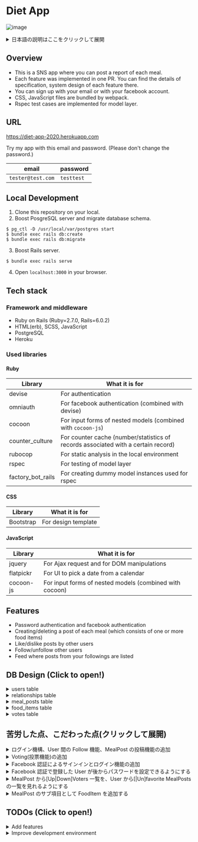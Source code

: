 # Diet App


![image](https://user-images.githubusercontent.com/44487754/119444576-6ee8da80-bd66-11eb-8797-9b3cd13b52d2.png)



<details>
<summary>日本語の説明はここをクリックして展開</summary>

## 概要

- これは、Ruby on Railsで実装された、日々の食事記録を投稿できるSNSアプリである。
- このレポジトリではPR運用をしており、各機能の詳細な設計や開発のログはそのPRページに記入してある。
- CSS, JavaScriptのアセット管理はwebpackを用いている。
- モデル層に関してはrspecによるテストを実装している。

## 本番環境

https://diet-app-2020.herokuapp.com

以下のemailとパスワードでログインして動作確認が可能です。    
|email|password|
|----|----|
|`tester@test.com`|`testtest`|


## ローカル環境での起動手順

1. このレポジトリをローカルにクローンする。
2. PosgreSQLサーバーを起動し、データベースのマイグレーションを行う。
```
$ pg_ctl -D /usr/local/var/postgres start
$ bundle exec rails db:create
$ bundle exec rails db:migrate
```

3. Railsサーバーを起動する。

```
$ bundle exec rails serve
```

4. ブラウザから`localhost:3000`にアクセス。


## 技術選定

### 使用言語とミドルウェア
- Ruby on Rails (Ruby=2.7.0, Rails=6.0.2)
- HTML(erb), SCSS, JavaScript
- PostgreSQL
- Heroku

### 使用ライブラリ

#### Ruby

|ライブラリ名|使用用途|
|----|----|
|devise|認証機能のために使用|
|omniauth|Facebook認証のためにdeviseとともに使用|
|cocoon|cocoon-js(JSライブラリ)とともに、ネストされたモデルのフォーム作成のために使用|
|counter_culture|あるレコードに関連するレコードの個数や値の集計(カウンターキャッシュ)機能のために使用|
|rubocop|ローカル環境でのコードの静的解析のために使用|
|rspec|モデル層のテストのために使用|
|factory_bot_rails|rspecでダミーのモデルのインスタンスを作成するために使用|

#### CSS

|ライブラリ名|使用用途|
|----|----|
|Bootstrap|デザインテンプレートとして使用|

#### JavaScript

|ライブラリ名|使用用途|
|----|----|
|jquery|Ajax通信のためなどに使用|
|flatpickr|カレンダーから日時を選択するUIのために使用|
|cocoon-js|cocoon(gem)とともに、ネストされたモデルのフォーム作成のために使用|

## 機能一覧

- パスワード認証/Facebook認証の2種類のサインアップ/ログイン機能
- 食事ポスト(最低1つ以上の食品目で構成される)の投稿機能/投稿削除機能
- 他人の食事ポストへの投票(いいね/悪いね)機能
- ユーザー間のフォロー機能
- 自分がフォローしているユーザの投稿を表示するフィード機能

## DB設計(クリックして展開)

<details><summary>usersテーブル</summary><div>

|         Column         |              Type             | Nullable |              Default   |           
|-----|----|----|----|
| id                     | bigint                         | not null | nextval('users_id_seq'::regclass)|
| email                  | character varying              | not null | |
| account_id             | character varying              | not null | |
| name                   | character varying              | not null | |
| encrypted_password     | character varying              |          | ''::character varying|
| is_male                | boolean                        |          | |
| height                 | double precision               |          | |
| weight                 | double precision               |          | |
| comment                | text                           |          | |
| reset_password_token   | character varying              |          | |
| reset_password_sent_at | timestamp without time zone    |          | |
| remember_created_at    | timestamp without time zone    |          | |
| created_at             | timestamp(6) without time zone | not null | |
| updated_at             | timestamp(6) without time zone | not null | |
| provider               | character varying              |          | |
| uid                    | character varying              |          | |

```
Indexes:
    "users_pkey" PRIMARY KEY, btree (id)
    "index_users_on_account_id" UNIQUE, btree (account_id)
    "index_users_on_email" UNIQUE, btree (email)
    "index_users_on_reset_password_token" UNIQUE, btree (reset_password_token)
Referenced by:
    TABLE "meal_posts" CONSTRAINT "fk_rails_07c05f4a8d" FOREIGN KEY (user_id) REFERENCES users(id)
    TABLE "votes" CONSTRAINT "fk_rails_c9b3bef597" FOREIGN KEY (user_id) REFERENCES users(id)
```

</div></details>

<details><summary>relationshipsテーブル</summary><div>

|         Column         |              Type             | Nullable |              Default   |           
|-----|----|----|----|
| id          | bigint                        | not null | nextval('relationships_id_seq'::regclass)|
| follower_id | integer                       |          | |
| followed_id | integer                       |          | |
| created_at  | timestamp(6) without time zone| not null | |
| updated_at  | timestamp(6) without time zone| not null | |

```
Indexes:
    "relationships_pkey" PRIMARY KEY, btree (id)
    "index_relationships_on_follower_id_and_followed_id" UNIQUE, btree (follower_id, followed_id)
    "index_relationships_on_followed_id" btree (followed_id)
    "index_relationships_on_follower_id" btree (follower_id)
```

</div></details>

<details><summary>meal_postsテーブル</summary><div>

|         Column         |              Type             | Nullable |              Default   |           
|-----|----|----|----|
| id                             | bigint                         | not null | nextval('meal_posts_id_seq'::regclass)|
| content                        | text                           |          | |
| time                           | timestamp without time zone    |          | |
| user_id                        | bigint                         |          | |
| created_at                     | timestamp(6) without time zone | not null | |
| updated_at                     | timestamp(6) without time zone | not null | |
| total_calories                 | integer                        |          | |
| food_items_count               | integer                        | not null | 0 |
| food_items_with_calories_count | integer                        | not null | 0 |
 
```
Indexes:
    "meal_posts_pkey" PRIMARY KEY, btree (id)
    "index_meal_posts_on_user_id" btree (user_id)
Foreign-key constraints:
    "fk_rails_07c05f4a8d" FOREIGN KEY (user_id) REFERENCES users(id)
Referenced by:
    TABLE "food_items" CONSTRAINT "fk_rails_333bcce849" FOREIGN KEY (meal_post_id) REFERENCES meal_posts(id)
    TABLE "votes" CONSTRAINT "fk_rails_bbb5af58df" FOREIGN KEY (meal_post_id) REFERENCES meal_posts(id)
```
</div></details>

<details><summary>food_itemsテーブル</summary><div>

|         Column         |              Type             | Nullable |              Default   |           
|-----|----|----|----|
|id           | bigint            | not null | nextval('food_items_id_seq'::regclass)|
|name         | character varying | not null | |
|amount       | character varying |          | |
|calory       | bigint            |          | |
|meal_post_id | bigint            | not null | |

```
Indexes:
    "food_items_pkey" PRIMARY KEY, btree (id)
    "index_food_items_on_meal_post_id" btree (meal_post_id)
Foreign-key constraints:
    "fk_rails_333bcce849" FOREIGN KEY (meal_post_id) REFERENCES meal_posts(id)
```
</div></details>

<details><summary>votesテーブル</summary><div>

|         Column         |              Type             | Nullable |              Default   |           
|-----|----|----|----|
| id           | bigint                        | not null | nextval('votes_id_seq'::regclass)|
| user_id      | bigint                        | not null | |
| meal_post_id | bigint                        | not null | |
| is_upvote    | boolean                       | not null | |
| created_at   | timestamp(6) without time zone| not null | |
| updated_at   | timestamp(6) without time zone| not null | |

```
Indexes:
    "votes_pkey" PRIMARY KEY, btree (id)
    "index_votes_on_user_id_and_meal_post_id" UNIQUE, btree (user_id, meal_post_id)
    "index_votes_on_meal_post_id" btree (meal_post_id)
    "index_votes_on_user_id" btree (user_id)
Foreign-key constraints:
    "fk_rails_bbb5af58df" FOREIGN KEY (meal_post_id) REFERENCES meal_posts(id)
    "fk_rails_c9b3bef597" FOREIGN KEY (user_id) REFERENCES users(id)
```
</div></details>

## 苦労した点、こだわった点(クリックして展開)

<details><summary>ログイン機構、User 間の Follow 機能、MealPost の投稿機能の追加</summary><div>

- [PR#1](https://github.com/kudojp/diet-app/pull/1)で実装。
- 最初の実装。この PR 時点では、機能的にはほぼ Rails チュートリアルに近かった。
- 認証には devise を用いた。メールアドレスとパスワードでログイン。
- asset pipeline を使わず、webpack を導入した。
- datetimepicker でカレンダーを表示するのに苦戦した

</div></details>

<details><summary>Voting(投票機能)の追加</summary><div>

- [PR#2](https://github.com/kudojp/diet-app/pull/2)で実装。仕様設計は[ここ](https://github.com/kudojp/diet-app/pull/2#issue-392782081)。
- Voting はいいね(+1)と悪いね(-1)の２種類があり、自分の投稿に投票できない
- 各 MealPost の合計得点に関して時間がかかりすぎるので counter_culture を使うべきだった(後の FoodItem の実装以降導入)

</div></details>

<details><summary>Facebook 認証によるサインインとログイン機能の追加</summary><div>
    
- [PR#4](https://github.com/kudojp/diet-app/pull/4)で実装。仕様設計は[ここ](https://github.com/kudojp/diet-app/pull/4#issue-405645108)。
- 従来の devise を用いたメールアドレスとパスワードでのログイン形式に加え、ominiauth による Facebook 認証を加えた。
- 本システムでは以下の認証システムをとる

  1.  `FacebookでLogin`ボタンを押下
  2.  Facebook にリダイレクトされ、そこでログインかつ許可ボタンを押下。
  3.  アプリにリダレクトされる。この時点で、認可されて得られる(provider, uid)に対応する User が存在すれば自動的にその User としてログインされ、ホームへ飛ばされる。User が存在しない場合は Login されずにホームへ飛ばされる。

- このために
  1. `OmniauthCallbacksController`と`FacebookUsersController`の 2 つのコントローラを実装した
  2. User テーブルに`provider`と`uid`の２カラムを付け足した(`provider`には`facebook`という文字列が収納される。これは後に Google などの他の外部認証を加えることを想定して作ったカラムである)
- この PR 時点では、 Facecbook 認証では Facebook の認可サーバから取ってきた`provider`と`uid`に合致する列が users テーブルにが存在すれば認証完了、としていた。
- この PR 時点では Facecbook 認証したユーザは password 設定ができない。故に profile や password 更新ができない。これらは以下の PR で直された。

</div></details>

<details><summary>Facebook 認証で登録した User が後からパスワードを設定できるようにする</summary><div>

- [PR#8](https://github.com/kudojp/diet-app/pull/8)で実装。PR#4の続き。仕様設計は[ここ](https://github.com/kudojp/diet-app/pull/8#issue-407352113)。
- やったことは主に 3 つ
  1. facebook 認証で登録したユーザーが後から password を設定することができるようにする
  2. 現在の profile 更新ページを 2 つに分ける。これは、身長体重などは password なしで変更できるようにし、password に関しては現在の password 入力が求めるため。
  3. UI の再構成をした。

</div></details>

<details><summary>MealPost から[Up|Down]Voters 一覧を、User から[|Un]favorite MealPosts の一覧を見れるようにする</summary><div>

- [PR#11](https://github.com/kudojp/diet-app/pull/11)で実装。
- あるユーザーが[いいね|悪いね]した投稿一覧、ある投稿を[いいね|悪いね]したユーザ一覧をかえすエンドポイントを実装した。肝は[ここ](https://github.com/kudojp/diet-app/pull/11/files#diff-0185a9df92260be0d1b3fc746cb6264b)と[ここ](https://github.com/kudojp/diet-app/pull/11/files#diff-4676c008b11a5480d73d4a6de01e45b9)。

  ```
  class MealPost < ApplicationRecord
    has_many :votes, dependent: :destroy	  has_many :votes, dependent: :destroy
    has_many :upvotes, -> { where(is_upvote: true) }, class_name: 'Vote'
    has_many :upvoters, through: :upvotes, source: :user
    ......
  end
  ```
</div></details>

<details><summary>MealPost のサブ項目として FoodItem を追加する</summary><div>

- [PR13](https://github.com/kudojp/diet-app/pull/13)で実装。仕様設計は[ここ](https://github.com/kudojp/diet-app/pull/13#issue-409025615)、時間かかったのは[ここ](https://github.com/kudojp/diet-app/pull/13#issuecomment-629778398)と[ここ](https://github.com/kudojp/diet-app/pull/13#issuecomment-629842322)。
- MealPost の has_nested_attributes_for で FoodItem モデルを実装した
- cocoon gem を使用することで、FoodItems のフォームの数を柔軟に加減できる UI を構築した。最初にページをロードした時は FoodItem のフォームは 3 つ表示されているが、、(➕) ボタンを押すことでフォームの数を増やしたり、(✖︎) ボタンを押すことでフォームの数を減らしたりできるようにした
- FoodItem はそれぞれカロリー値を入力できる(必須ではない)。MealPost ではそれに属する FoodItems のカロリーの総和を`15kcal+`といった形式で表示する。(`+`はその MealPost に属する全ての FoodItem にカロリーが入力されている場合のみ省略される)これを実現するため、counter_culture gem を導入し、 meal_posts テーブルに`total_calories` `food_items_count` `food_items_with_calories_count`という 3 つのカラムを付け加えた。

</div></details>

## TODOs(クリックして展開)

<details><summary>機能の追加</summary><div>


- Google, Twitter認証でのサインイン、ログイン機能
- フォロワー/フォロイング数の表示
- プロフィールに画像を追加
- ポストへのコメント機能の追加
- DM チャットやビデオ通話機能の追加

</div></details>

<details><summary>開発環境、デプロイ環境の改善</summary><div>

- Github Action による CI/CD の導入
- Docker の導入
- AWS 上にデプロイ
- UI の洗練

</div></details>


</details>


## Overview

- This is a SNS app where you can post a report of each meal.
- Each feature was implemented in one PR. You can find the details of specification, system design of each feature there.
- You can sign up with your email or with your facebook account.
- CSS, JavaScript files are bundled by webpack.
- Rspec test cases are implemented for model layer.
## URL

https://diet-app-2020.herokuapp.com

Try my app with this email and password. (Please don't change the password.)

|email|password|
|----|----|
|`tester@test.com`|`testtest`|


## Local Development

1. Clone this repository on your local.
2. Boost PosgreSQL server and migrate database schema.

```
$ pg_ctl -D /usr/local/var/postgres start
$ bundle exec rails db:create
$ bundle exec rails db:migrate
```

3. Boost Rails server.

```
$ bundle exec rails serve
```

4. Open `localhost:3000` in your browser.


## Tech stack

### Framework and middleware

- Ruby on Rails (Ruby=2.7.0, Rails=6.0.2)
- HTML(erb), SCSS, JavaScript
- PostgreSQL
- Heroku

### Used libraries

#### Ruby

|Library|What it is for|
|----|----|
|devise|For authentication|
|omniauth|For facebook authentication (combined with devise)|
|cocoon|For input forms of nested models (combined with `cocoon-js`)|
|counter_culture|For counter cache (number/statistics of records associated with a certain record)|
|rubocop|For static analysis in the local environment|
|rspec|For testing of model layer|
|factory_bot_rails|For creating dummy model instances used for rspec|

#### CSS

|Library|What it is for|
|----|----|
|Bootstrap|For design template|

#### JavaScript

|Library|What it is for|
|----|----|
|jquery|For Ajax request and for DOM manipulations|
|flatpickr|For UI to pick a date from a calendar|
|cocoon-js|For input forms of nested models (combined with cocoon)|

## Features

- Password authentication and facebook authentication
- Creating/deleting a post of each meal (which consists of one or more food items)
- Like/dislike posts by other users
- Follow/unfollow other users
- Feed where posts from your followings are listed

## DB Design (Click to open!)

<details><summary>users table</summary><div>

|         Column         |              Type             | Nullable |              Default   |           
|-----|----|----|----|
| id                     | bigint                         | not null | nextval('users_id_seq'::regclass)|
| email                  | character varying              | not null | |
| account_id             | character varying              | not null | |
| name                   | character varying              | not null | |
| encrypted_password     | character varying              |          | ''::character varying|
| is_male                | boolean                        |          | |
| height                 | double precision               |          | |
| weight                 | double precision               |          | |
| comment                | text                           |          | |
| reset_password_token   | character varying              |          | |
| reset_password_sent_at | timestamp without time zone    |          | |
| remember_created_at    | timestamp without time zone    |          | |
| created_at             | timestamp(6) without time zone | not null | |
| updated_at             | timestamp(6) without time zone | not null | |
| provider               | character varying              |          | |
| uid                    | character varying              |          | |

```
Indexes:
    "users_pkey" PRIMARY KEY, btree (id)
    "index_users_on_account_id" UNIQUE, btree (account_id)
    "index_users_on_email" UNIQUE, btree (email)
    "index_users_on_reset_password_token" UNIQUE, btree (reset_password_token)
Referenced by:
    TABLE "meal_posts" CONSTRAINT "fk_rails_07c05f4a8d" FOREIGN KEY (user_id) REFERENCES users(id)
    TABLE "votes" CONSTRAINT "fk_rails_c9b3bef597" FOREIGN KEY (user_id) REFERENCES users(id)
```

</div></details>

<details><summary>relationships table</summary><div>

|         Column         |              Type             | Nullable |              Default   |
|-----|----|----|----|
| id          | bigint                        | not null | nextval('relationships_id_seq'::regclass)|
| follower_id | integer                       |          | |
| followed_id | integer                       |          | |
| created_at  | timestamp(6) without time zone| not null | |
| updated_at  | timestamp(6) without time zone| not null | |

```
Indexes:
    "relationships_pkey" PRIMARY KEY, btree (id)
    "index_relationships_on_follower_id_and_followed_id" UNIQUE, btree (follower_id, followed_id)
    "index_relationships_on_followed_id" btree (followed_id)
    "index_relationships_on_follower_id" btree (follower_id)
```

</div></details>

<details><summary>meal_posts table</summary><div>

|         Column         |              Type             | Nullable |              Default   |
|-----|----|----|----|
| id                             | bigint                         | not null | nextval('meal_posts_id_seq'::regclass)|
| content                        | text                           |          | |
| time                           | timestamp without time zone    |          | |
| user_id                        | bigint                         |          | |
| created_at                     | timestamp(6) without time zone | not null | |
| updated_at                     | timestamp(6) without time zone | not null | |
| total_calories                 | integer                        |          | |
| food_items_count               | integer                        | not null | 0 |
| food_items_with_calories_count | integer                        | not null | 0 |

```
Indexes:
    "meal_posts_pkey" PRIMARY KEY, btree (id)
    "index_meal_posts_on_user_id" btree (user_id)
Foreign-key constraints:
    "fk_rails_07c05f4a8d" FOREIGN KEY (user_id) REFERENCES users(id)
Referenced by:
    TABLE "food_items" CONSTRAINT "fk_rails_333bcce849" FOREIGN KEY (meal_post_id) REFERENCES meal_posts(id)
    TABLE "votes" CONSTRAINT "fk_rails_bbb5af58df" FOREIGN KEY (meal_post_id) REFERENCES meal_posts(id)
```
</div></details>

<details><summary>food_items table</summary><div>

|         Column         |              Type             | Nullable |              Default   |
|-----|----|----|----|
|id           | bigint            | not null | nextval('food_items_id_seq'::regclass)|
|name         | character varying | not null | |
|amount       | character varying |          | |
|calory       | bigint            |          | |
|meal_post_id | bigint            | not null | |

```
Indexes:
    "food_items_pkey" PRIMARY KEY, btree (id)
    "index_food_items_on_meal_post_id" btree (meal_post_id)
Foreign-key constraints:
    "fk_rails_333bcce849" FOREIGN KEY (meal_post_id) REFERENCES meal_posts(id)
```
</div></details>

<details><summary>votes table</summary><div>

|         Column         |              Type             | Nullable |              Default   |
|-----|----|----|----|
| id           | bigint                        | not null | nextval('votes_id_seq'::regclass)|
| user_id      | bigint                        | not null | |
| meal_post_id | bigint                        | not null | |
| is_upvote    | boolean                       | not null | |
| created_at   | timestamp(6) without time zone| not null | |
| updated_at   | timestamp(6) without time zone| not null | |

```
Indexes:
    "votes_pkey" PRIMARY KEY, btree (id)
    "index_votes_on_user_id_and_meal_post_id" UNIQUE, btree (user_id, meal_post_id)
    "index_votes_on_meal_post_id" btree (meal_post_id)
    "index_votes_on_user_id" btree (user_id)
Foreign-key constraints:
    "fk_rails_bbb5af58df" FOREIGN KEY (meal_post_id) REFERENCES meal_posts(id)
    "fk_rails_c9b3bef597" FOREIGN KEY (user_id) REFERENCES users(id)
```
</div></details>

## 苦労した点、こだわった点(クリックして展開)

<details><summary>ログイン機構、User 間の Follow 機能、MealPost の投稿機能の追加</summary><div>

- [PR#1](https://github.com/kudojp/diet-app/pull/1)で実装。
- 最初の実装。この PR 時点では、機能的にはほぼ Rails チュートリアルに近かった。
- 認証には devise を用いた。メールアドレスとパスワードでログイン。
- asset pipeline を使わず、webpack を導入した。
- datetimepicker でカレンダーを表示するのに苦戦した

</div></details>

<details><summary>Voting(投票機能)の追加</summary><div>

- [PR#2](https://github.com/kudojp/diet-app/pull/2)で実装。仕様設計は[ここ](https://github.com/kudojp/diet-app/pull/2#issue-392782081)。
- Voting はいいね(+1)と悪いね(-1)の２種類があり、自分の投稿に投票できない
- 各 MealPost の合計得点に関して時間がかかりすぎるので counter_culture を使うべきだった(後の FoodItem の実装以降導入)

</div></details>

<details><summary>Facebook 認証によるサインインとログイン機能の追加</summary><div>

- [PR#4](https://github.com/kudojp/diet-app/pull/4)で実装。仕様設計は[ここ](https://github.com/kudojp/diet-app/pull/4#issue-405645108)。
- 従来の devise を用いたメールアドレスとパスワードでのログイン形式に加え、ominiauth による Facebook 認証を加えた。
- 本システムでは以下の認証システムをとる

  1.  `FacebookでLogin`ボタンを押下
  2.  Facebook にリダイレクトされ、そこでログインかつ許可ボタンを押下。
  3.  アプリにリダレクトされる。この時点で、認可されて得られる(provider, uid)に対応する User が存在すれば自動的にその User としてログインされ、ホームへ飛ばされる。User が存在しない場合は Login されずにホームへ飛ばされる。

- このために
  1. `OmniauthCallbacksController`と`FacebookUsersController`の 2 つのコントローラを実装した
  2. User テーブルに`provider`と`uid`の２カラムを付け足した(`provider`には`facebook`という文字列が収納される。これは後に Google などの他の外部認証を加えることを想定して作ったカラムである)
- この PR 時点では、 Facecbook 認証では Facebook の認可サーバから取ってきた`provider`と`uid`に合致する列が users テーブルにが存在すれば認証完了、としていた。
- この PR 時点では Facecbook 認証したユーザは password 設定ができない。故に profile や password 更新ができない。これらは以下の PR で直された。

</div></details>

<details><summary>Facebook 認証で登録した User が後からパスワードを設定できるようにする</summary><div>

- [PR#8](https://github.com/kudojp/diet-app/pull/8)で実装。PR#4の続き。仕様設計は[ここ](https://github.com/kudojp/diet-app/pull/8#issue-407352113)。
- やったことは主に 3 つ
  1. facebook 認証で登録したユーザーが後から password を設定することができるようにする
  2. 現在の profile 更新ページを 2 つに分ける。これは、身長体重などは password なしで変更できるようにし、password に関しては現在の password 入力が求めるため。
  3. UI の再構成をした。

</div></details>

<details><summary>MealPost から[Up|Down]Voters 一覧を、User から[|Un]favorite MealPosts の一覧を見れるようにする</summary><div>

- [PR#11](https://github.com/kudojp/diet-app/pull/11)で実装。
- あるユーザーが[いいね|悪いね]した投稿一覧、ある投稿を[いいね|悪いね]したユーザ一覧をかえすエンドポイントを実装した。肝は[ここ](https://github.com/kudojp/diet-app/pull/11/files#diff-0185a9df92260be0d1b3fc746cb6264b)と[ここ](https://github.com/kudojp/diet-app/pull/11/files#diff-4676c008b11a5480d73d4a6de01e45b9)。

  ```
  class MealPost < ApplicationRecord
    has_many :votes, dependent: :destroy	  has_many :votes, dependent: :destroy
    has_many :upvotes, -> { where(is_upvote: true) }, class_name: 'Vote'
    has_many :upvoters, through: :upvotes, source: :user
    ......
  end
  ```
</div></details>

<details><summary>MealPost のサブ項目として FoodItem を追加する</summary><div>

- [PR13](https://github.com/kudojp/diet-app/pull/13)で実装。仕様設計は[ここ](https://github.com/kudojp/diet-app/pull/13#issue-409025615)、時間かかったのは[ここ](https://github.com/kudojp/diet-app/pull/13#issuecomment-629778398)と[ここ](https://github.com/kudojp/diet-app/pull/13#issuecomment-629842322)。
- MealPost の has_nested_attributes_for で FoodItem モデルを実装した
- cocoon gem を使用することで、FoodItems のフォームの数を柔軟に加減できる UI を構築した。最初にページをロードした時は FoodItem のフォームは 3 つ表示されているが、、(➕) ボタンを押すことでフォームの数を増やしたり、(✖︎) ボタンを押すことでフォームの数を減らしたりできるようにした
- FoodItem はそれぞれカロリー値を入力できる(必須ではない)。MealPost ではそれに属する FoodItems のカロリーの総和を`15kcal+`といった形式で表示する。(`+`はその MealPost に属する全ての FoodItem にカロリーが入力されている場合のみ省略される)これを実現するため、counter_culture gem を導入し、 meal_posts テーブルに`total_calories` `food_items_count` `food_items_with_calories_count`という 3 つのカラムを付け加えた。

</div></details>

## TODOs (Click to open!)

<details><summary>Add features</summary><div>

- Google authentication, Twitter authentication
- Display number of your followings/followers
- Uploading a profile image
- Posting reply comments on a post
- Direct messaging

</div></details>

<details><summary>Improve development environment</summary><div>

- Introduction of CI/CD by Github Actions
- Introduction of Docker
- Deployment on AWS (not Heroku)
- Sophisticate UI

</div></details>
